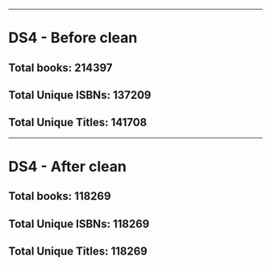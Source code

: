 
---

# DS4 - Before clean

## Total books: 214397
## Total Unique ISBNs: 137209
## Total Unique Titles: 141708
---

# DS4 - After clean

## Total books: 118269
## Total Unique ISBNs: 118269
## Total Unique Titles: 118269